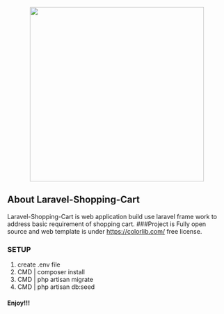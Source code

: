 <p align="center"><img src="http://9xlabs.com/images/logo.jpg" width="400"></p>

## About Laravel-Shopping-Cart

Laravel-Shopping-Cart is web application build use laravel frame work to address basic requirement of shopping cart. 
###Project is Fully open source and web template is under https://colorlib.com/ free license. 

### SETUP
1. create .env file
2. CMD | composer install
3. CMD | php artisan migrate
4. CMD | php artisan db:seed
#### Enjoy!!!
